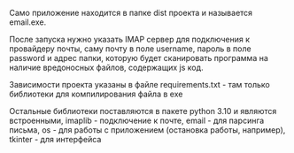 Само приложение находится в папке dist проекта и называется email.exe.

После запуска нужно указать IMAP сервер для подключения к провайдеру почты, саму почту в поле username, пароль в поле password и адрес папки, которую будет сканировать программа на наличие вредоносных файлов, содержащих js код.

Зависимости проекта указаны в файле requirements.txt - там только библиотеки для компилирования файла в exe

Остальные библиотеки поставляются в пакете python 3.10 и являются встроенными, imaplib - подключение к почте, email - для парсинга письма, os - для работы с приложением (остановка работы, например), tkinter - для интерфейса
